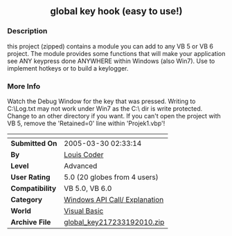 ﻿<div align="center">

## global key hook \(easy to use\!\)


</div>

### Description

this project (zipped) contains a module you can add to any VB 5 or VB 6 project. The module provides some functions that will make your application see ANY keypress done ANYWHERE within Windows (also Win7). Use to implement hotkeys or to build a keylogger.
 
### More Info
 
Watch the Debug Window for the key that was pressed. Writing to C:\Log.txt may not work under Win7 as the C:\ dir is write protected. Change to an other directory if you want. If you can't open the project with VB 5, remove the 'Retained=0' line within 'Projek1.vbp'!


<span>             |<span>
---                |---
**Submitted On**   |2005-03-30 02:33:14
**By**             |[Louis Coder](https://github.com/Planet-Source-Code/PSCIndex/blob/master/ByAuthor/louis-coder.md)
**Level**          |Advanced
**User Rating**    |5.0 (20 globes from 4 users)
**Compatibility**  |VB 5\.0, VB 6\.0
**Category**       |[Windows API Call/ Explanation](https://github.com/Planet-Source-Code/PSCIndex/blob/master/ByCategory/windows-api-call-explanation__1-39.md)
**World**          |[Visual Basic](https://github.com/Planet-Source-Code/PSCIndex/blob/master/ByWorld/visual-basic.md)
**Archive File**   |[global\_key217233192010\.zip](https://github.com/Planet-Source-Code/louis-coder-global-key-hook-easy-to-use__1-72818/archive/master.zip)








